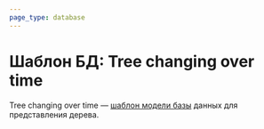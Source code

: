 ```yaml
---
page_type: database
---
```


# Шаблон БД: Tree changing over time

Tree changing over time — [шаблон модели базы]([[20230403200717]]) данных для представления дерева.

